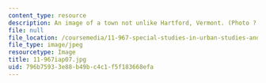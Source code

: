 ```yaml
---
content_type: resource
description: An image of a town not unlike Hartford, Vermont. (Photo ? openphoto.net.)
file: null
file_location: /coursemedia/11-967-special-studies-in-urban-studies-and-planning-economic-development-planning-skills-january-iap-2007/796b75933e88b49bc4c1f5f183668efa_11-967iap07.jpg
file_type: image/jpeg
resourcetype: Image
title: 11-967iap07.jpg
uid: 796b7593-3e88-b49b-c4c1-f5f183668efa
---
```

